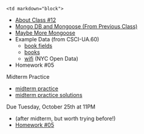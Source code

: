 	<td markdown="block">

* [About Class #12](slides/12/meta.html)
* [Mongo DB  and Mongoose (From Previous Class)](slides/11/mongo.html)
* [Maybe More Mongoose](slides/12/mongoose.html)
* Example Data (from CSCI-UA.60)
	* [book fields](resources/data/books_fields.txt)
	* [books](resources/data/books.csv)
	* [wifi](resources/data/wifi3.json) (NYC Open Data)
* Homework #05


</td>
	<td markdown="block">
<!--
* Chapter 
* Chapter 
-->
</td>
	<td markdown="block">

Midterm Practice

* [midterm practice](resources/handouts/midterm_1/midterm_1_practice.pdf)
* [midterm practice solutions](resources/handouts/midterm_1/midterm_1_practice_solutions.pdf)

Due Tuesday, October 25th at 11PM

* (after midterm, but worth trying before!)
* [Homework #05](homework/05.html)
</td>
